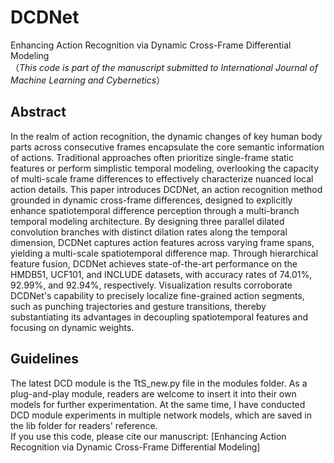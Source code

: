# DCDNet
Enhancing Action Recognition via Dynamic Cross-Frame Differential Modeling<br>
（*This code is part of the manuscript submitted to International Journal of Machine Learning and Cybernetics*）
## Abstract
In the realm of action recognition, the dynamic changes of key human body parts across consecutive frames encapsulate the core semantic information of actions. Traditional approaches often prioritize single-frame static features or perform simplistic temporal modeling, overlooking the capacity of multi-scale frame differences to effectively characterize nuanced local action details. This paper introduces DCDNet, an action recognition method grounded in dynamic cross-frame differences, designed to explicitly enhance spatiotemporal difference perception through a multi-branch temporal modeling architecture. By designing three parallel dilated convolution branches with distinct dilation rates along the temporal dimension, DCDNet captures action features across varying frame spans, yielding a multi-scale spatiotemporal difference map. Through hierarchical feature fusion, DCDNet achieves state-of-the-art performance on the HMDB51, UCF101, and INCLUDE datasets, with accuracy rates of 74.01\%, 92.99\%, and 92.94\%, respectively. Visualization results corroborate DCDNet's capability to precisely localize fine-grained action segments, such as punching trajectories and gesture transitions, thereby substantiating its advantages in decoupling spatiotemporal features and focusing on dynamic weights.

## Guidelines
The latest DCD module is the TtS_new.py file in the modules folder. As a plug-and-play module, readers are welcome to insert it into their own models for further experimentation. At the same time, I have conducted DCD module experiments in multiple network models, which are saved in the lib folder for readers' reference.<br>
If you use this code, please cite our manuscript: [Enhancing Action Recognition via Dynamic Cross-Frame Differential Modeling]
